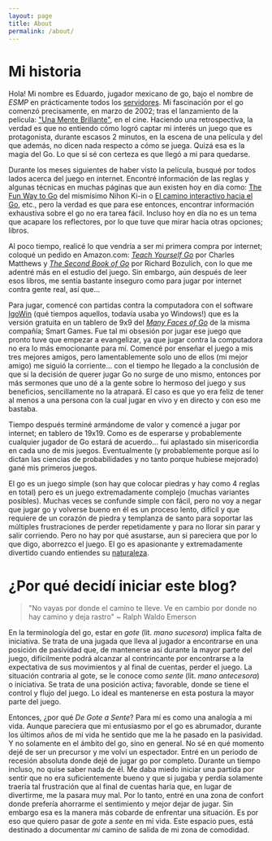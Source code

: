 ```yaml
---
layout: page
title: About
permalink: /about/
---
```


# Mi historia

Hola! Mi nombre es Eduardo, jugador mexicano de go, bajo el nombre de *ESMP* en prácticamente todos los [servidores](https://senseis.xmp.net/?GoServers). Mi fascinación por el go comenzó precisamente, en marzo de 2002; tras el lanzamiento de la película: ["Una Mente Brillante"](http://www.imdb.com/title/tt0268978/), en el cine. Haciendo una retrospectiva, la verdad es que no entiendo cómo logró captar mi interés un juego que es protagonista, durante escasos 2 minutos, en la escena de una película y del que además, no dicen nada respecto a cómo se juega. Quizá esa es la magia del Go. Lo que sí sé con certeza es que llegó a mi para quedarse.

Durante los meses siguientes de haber visto la película, busqué por todos lados acerca del juego en internet. Encontré información de las reglas y algunas técnicas en muchas páginas que aun existen hoy en día como: [The Fun Way to Go](http://www.nihonkiin.or.jp/lesson/index2-e.htm) del mismísimo Nihon Ki-in o [El camino interactivo hacia el Go](http://www.thinkchile.com/playgo/), etc., pero la verdad es que para ese entonces, encontrar información exhaustiva sobre el go no era tarea fácil. Incluso hoy en día no es un tema que acapare los reflectores, por lo que tuve que mirar hacia otras opciones; libros.

Al poco tiempo, realicé lo que vendría a ser mi primera compra por internet; coloqué un pedido en Amazon.com: *[Teach Yourself Go](http://www.amazon.com/Teach-Yourself-Go-Charles-Matthews/dp/0071429778/)* por Charles Matthews y *[The Second Book of Go](http://www.amazon.com/Second-Book-Beginner-Elementary-Books/dp/4906574319/)* por Richard Bozulich, con lo que me adentré más en el estudio del juego. Sin embargo, aún después de leer esos libros, me sentía bastante inseguro como para jugar por internet contra gente real, así que…

Para jugar, comencé con partidas contra la computadora con el software [IgoWin](http://www.smart-games.com/igowin.html) (qué tiempos aquellos, todavía usaba yo Windows!) que es la versión gratuita en un tablero de 9x9 del *[Many Faces of Go](http://www.smart-games.com/manyfaces.html)* de la misma compañía; Smart Games. Fue tal mi obsesión por jugar ese juego que pronto tuve que empezar a evangelizar, ya que jugar contra la computadora no era lo más emocionante para mí. Comencé por enseñar el juego a mis tres mejores amigos, pero lamentablemente solo uno de ellos (mi mejor amigo) me siguió la corriente… con el tiempo he llegado a la conclusión de que si la decisión de querer jugar Go no surge de uno mismo, entonces por más sermones que uno dé a la gente sobre lo hermoso del juego y sus beneficios, sencillamente no la atrapará. El caso es que yo era feliz de tener al menos a una persona con la cual jugar en vivo y en directo y con eso me bastaba.

Tiempo después terminé armándome de valor y comencé a jugar por internet; en tablero de 19x19. Como es de esperarse y probablemente cualquier jugador de Go estará de acuerdo… fui aplastado sin misericordia en cada uno de mis juegos. Eventualmente (y probablemente porque así lo dictan las ciencias de probabilidades y no tanto porque hubiese mejorado) gané mis primeros juegos.

El go es un juego simple (son hay que colocar piedras y hay como 4 reglas en total) pero es un juego extremadamente complejo (muchas variantes posibles). Muchas veces se confunde simple con fácil, pero no voy a negar que jugar go y volverse bueno en él es un proceso lento, difícil y que requiere de un corazón de piedra y templanza de santo para soportar las múltiples frustraciones de perder repetidamente y para no llorar sin parar y salir corriendo. Pero no hay por qué asustarse, aun
si pareciera que por lo que digo, aborrezco el juego. El go es apasionante y extremadamente divertido cuando entiendes su [naturaleza](http://www.tricycle.com/feature/the-game-go).

# ¿Por qué decidí iniciar este blog?

> "No vayas por donde el camino te lleve. Ve en cambio por donde no hay camino y deja rastro" ~ Ralph Waldo Emerson

En la terminología del go, estar en *gote* (lit. *mano sucesora*) implica falta de iniciativa. Se trata de una jugada que lleva al jugador a encontrarse en una posición de pasividad que, de mantenerse así durante la mayor parte del juego, difícilmente podrá alcanzar al contrincante por encontrarse a la expectativa de sus movimientos y al final de cuentas, perder el juego. La situación contraria al gote, se le conoce como *sente* (lit. *mano antecesora*) o iniciativa. Se trata de una posición activa; favorable, donde se tiene el control y flujo del juego. Lo ideal es mantenerse en esta postura la mayor parte del juego.

Entonces, ¿por qué *De Gote a Sente*? Para mí es como una analogía a mi vida. Aunque pareciera que mi entusiasmo por el go es abrumador, durante los últimos años de mi vida he sentido que me la he pasado en la pasividad. Y no solamente en el ámbito del go, sino en general. No sé en qué momento dejé de ser un precursor y me volví un espectador. Entré en un periodo de recesión absoluta donde dejé de jugar go por completo. Durante un tiempo incluso, no quise saber nada de él. Me daba miedo iniciar una partida por sentir que no era suficientemente bueno y que si jugaba y perdía solamente traería tal frustración que al final de cuentas haría que, en lugar de divertirme, me la pasara muy mal. Por lo tanto, entré en una zona de confort donde prefería ahorrarme el sentimiento y mejor dejar de jugar. Sin embargo esa es la manera más cobarde de enfrentar una situación. Es por eso que quiero pasar de *gote* a *sente* en mi vida. Este espacio pues, está destinado a documentar *mi* camino de salida de mi zona de comodidad.